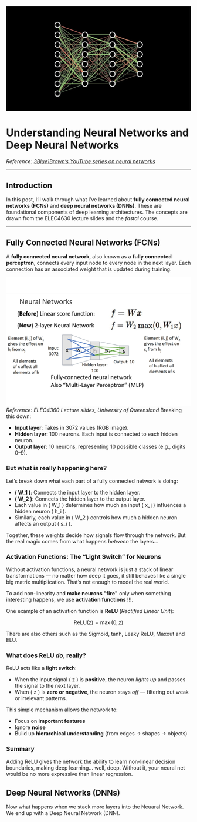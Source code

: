 ![](/images/Neural_NET.jpg "fast.ai's logo")

# Understanding Neural Networks and Deep Neural Networks

*Reference: [3Blue1Brown’s YouTube series on neural networks](https://www.youtube.com/3blue1brown)*

---

## Introduction

In this post, I’ll walk through what I’ve learned about **fully connected neural networks (FCNs)** and **deep neural networks (DNNs)**. These are foundational components of deep learning architectures. The concepts are drawn from the ELEC4630 lecture slides and the *fastai* course.

---

## Fully Connected Neural Networks (FCNs) 

A **fully connected neural network**, also known as a **fully connected perceptron**, connects every input node to every node in the next layer. Each connection has an associated weight that is updated during training.

![](/images/FCN_LECTURE_SLIDE.png "FCN")
*Reference: ELEC4360 Lecture slides, University of Queensland*
Breaking this down:

- **Input layer**: Takes in 3072 values (RGB image).
- **Hidden layer**: 100 neurons. Each input is connected to each hidden neuron.
- **Output layer**: 10 neurons, representing 10 possible classes (e.g., digits 0–9).

### But what is really happening here?

Let’s break down what each part of a fully connected network is doing:

- **\( W_1 \)**: Connects the input layer to the hidden layer.
- **\( W_2 \)**: Connects the hidden layer to the output layer.
- Each value in \( W_1 \) determines how much an input \( x_j \) influences a hidden neuron \( h_i \).
- Similarly, each value in \( W_2 \) controls how much a hidden neuron affects an output \( s_i \).

Together, these weights decide how signals flow through the network. But the real magic comes from what happens *between* the layers…


### Activation Functions: The “Light Switch” for Neurons

Without activation functions, a neural network is just a stack of linear transformations — no matter how deep it goes, it still behaves like a single big matrix multiplication. That’s not enough to model the real world.

To add non-linearity and **make neurons "fire"** only when something interesting happens, we use **activation functions** !!!.

One example of an activation function is **ReLU** (*Rectified Linear Unit*):

$$
\text{ReLU}(z) = \max(0, z)
$$

There are also others such as the Sigmoid, tanh, Leaky ReLU, Maxout and ELU.


###  What does ReLU *do*, really?

ReLU acts like a **light switch**:
- When the input signal \( z \) is **positive**, the neuron *lights up* and passes the signal to the next layer.
- When \( z \) is **zero or negative**, the neuron stays *off* — filtering out weak or irrelevant patterns.

This simple mechanism allows the network to:
- Focus on **important features**
- Ignore **noise**
- Build up **hierarchical understanding** (from edges → shapes → objects)


### Summary

Adding ReLU gives the network the ability to learn non-linear decision boundaries, making deep learning… well, deep. Without it, your neural net would be no more expressive than linear regression.



## Deep Neural Networks (DNNs) 
Now what happens when we stack more layers into the Neuaral Network. We end up with a Deep Neural Network (DNN).







